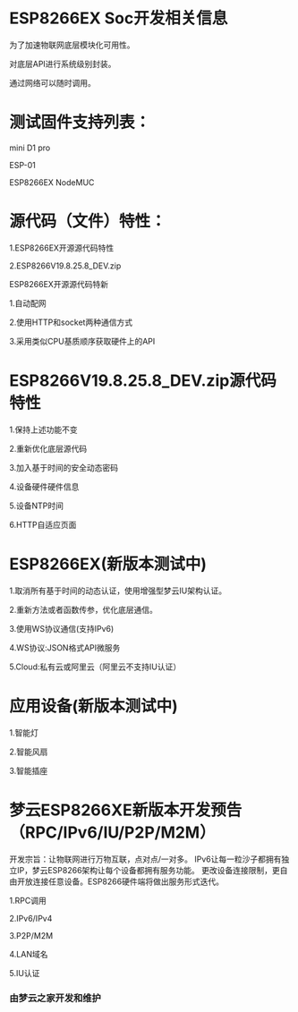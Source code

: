 # ESP8266EX Soc开发相关信息

为了加速物联网底层模块化可用性。

对底层API进行系统级别封装。

通过网络可以随时调用。


# 测试固件支持列表：

mini D1 pro

ESP-01

ESP8266EX NodeMUC


# 源代码（文件）特性：

1.ESP8266EX开源源代码特性

2.ESP8266V19.8.25.8_DEV.zip

ESP8266EX开源源代码特新

1.自动配网

2.使用HTTP和socket两种通信方式

3.采用类似CPU基质顺序获取硬件上的API



# ESP8266V19.8.25.8_DEV.zip源代码特性

1.保持上述功能不变

2.重新优化底层源代码

3.加入基于时间的安全动态密码

4.设备硬件硬件信息

5.设备NTP时间

6.HTTP自适应页面



# ESP8266EX(新版本测试中)

1.取消所有基于时间的动态认证，使用增强型梦云IU架构认证。

2.重新方法或者函数传参，优化底层通信。

3.使用WS协议通信(支持IPv6)

4.WS协议:JSON格式API微服务

5.Cloud:私有云或阿里云（阿里云不支持IU认证）



# 应用设备(新版本测试中)

1.智能灯

2.智能风扇

3.智能插座



# 梦云ESP8266XE新版本开发预告（RPC/IPv6/IU/P2P/M2M）

开发宗旨：让物联网进行万物互联，点对点/一对多。
IPv6让每一粒沙子都拥有独立IP，梦云ESP8266架构让每个设备都拥有服务功能。
更改设备连接限制，更自由开放连接任意设备。ESP8266硬件端将做出服务形式迭代。

1.RPC调用

2.IPv6/IPv4

3.P2P/M2M

4.LAN域名

5.IU认证

### 由梦云之家开发和维护
